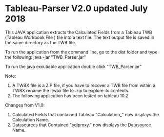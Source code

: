 # Tableau-Parser V2.0 updated July 2018

This JAVA application extracts the Calculated Fields from a Tableau TWB (Tableau Workbook File ) file into a text file.
The text output file is saved in the same directory as the TWB file.

To run the application from the command line, go to the dist folder and type the following:
java -jar "TWB_Parser.jar"

To run the java excutiable application double click "TWB_Parser.jar"

Note: 
1. A TWBX file is a ZIP file, if you have to recover a TWB file from within a TWBX rename the <file>.twbx file to <file>.zip to explore its contents. 
2. The following application has been tested on tableau 10.2 

Changes from V1.0: 
1. Calculated Fields that contained Tableau "Calculation_<number>" now displays the Calculation Name.
2. Datasources that Contained "sqlproxy.<number>" now displays the Datasource Name.
